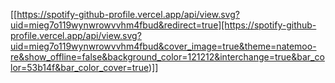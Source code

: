 [[https://spotify-github-profile.vercel.app/api/view.svg?uid=mieg7o119wynwrowvvhm4fbud&redirect=true][https://spotify-github-profile.vercel.app/api/view.svg?uid=mieg7o119wynwrowvvhm4fbud&cover_image=true&theme=natemoo-re&show_offline=false&background_color=121212&interchange=true&bar_color=53b14f&bar_color_cover=true)]]
